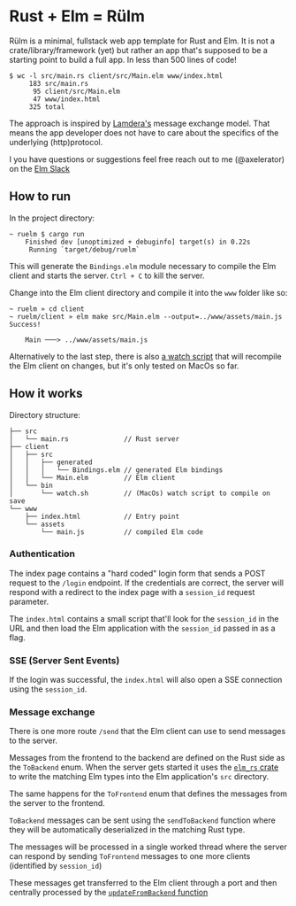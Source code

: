# Rust + Elm = Rülm

Rülm is a minimal, fullstack web app template for Rust and Elm.
It is not a crate/library/framework (yet) but rather an app that's
supposed to be a starting point to build a full app.
In less than 500 lines of code!

```text
$ wc -l src/main.rs client/src/Main.elm www/index.html
     183 src/main.rs
      95 client/src/Main.elm
      47 www/index.html
     325 total
```

The approach is inspired by [Lamdera's](https://dashboard.lamdera.app/docs) message exchange model.
That means the app developer does not have to care about the specifics of the underlying (http)protocol.

I you have questions or suggestions feel free reach out to me (@axelerator) on the [Elm Slack](https://elm-lang.org/community/slack)

## How to run

In the project directory:

```
~ ruelm $ cargo run
    Finished dev [unoptimized + debuginfo] target(s) in 0.22s
     Running `target/debug/ruelm`
```
This will generate the `Bindings.elm` module necessary to compile the Elm
client and starts the server. `Ctrl + C` to kill the server.

Change into the Elm client directory and compile it into the `www` folder like so:
```
~ ruelm » cd client
~ ruelm/client » elm make src/Main.elm --output=../www/assets/main.js
Success!

    Main ───> ../www/assets/main.js
```
Alternatively to the last step, there is also [a watch script](client/bin/watch.sh) that will recompile the Elm client on changes, but it's only tested on MacOs so far.

## How it works

Directory structure:

```text
├── src
│   └── main.rs              // Rust server
├── client
│   ├── src
│   │   ├── generated
│   │   │   └── Bindings.elm // generated Elm bindings
│   │   └── Main.elm         // Elm client 
│   └── bin
│       └── watch.sh         // (MacOs) watch script to compile on save
└── www
    ├── index.html           // Entry point
    └── assets
        └── main.js          // compiled Elm code 
```

### Authentication

The index page contains a "hard coded" login form that sends a POST request to the `/login` endpoint.
If the credentials are correct, the server will respond with a redirect to the index page with
a `session_id` request parameter.

The `index.html` contains a small script that'll look for the `session_id` in the URL and then
load the Elm application with the `session_id` passed in as a flag.

### SSE (Server Sent Events)

If the login was successful, the `index.html` will also open a SSE connection using the `session_id`.

### Message exchange

There is one more route `/send` that the Elm client can use to send messages to the server.

Messages from the frontend to the backend are defined on the Rust side as the `ToBackend` enum.
When the server gets started it uses the [`elm_rs` crate](https://crates.io/crates/elm-rs) to write
the matching Elm types into the Elm application's `src` directory.

The same happens for the `ToFrontend` enum that defines the messages from the server to the frontend.

`ToBackend` messages can be sent using the `sendToBackend` function where they will be automatically
deserialized in the matching Rust type.

The messages will be processed in a single worked thread where the server can respond by sending
`ToFrontend` messages to one more clients (identified by `session_id`)

These messages get transferred to the Elm client through a port and then centrally processed
by the [`updateFromBackend` function](https://github.com/axelerator/ruelm/blob/main/client/src/Main.elm#L55)
